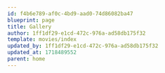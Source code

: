 ```yaml
---
id: f4b6e789-af0c-4bd9-aad0-74d86082ba47
blueprint: page
title: Gallery
author: 1ff1df29-e1cd-472c-976a-ad58db175f32
template: movies/index
updated_by: 1ff1df29-e1cd-472c-976a-ad58db175f32
updated_at: 1718489552
parent: home
---
```

